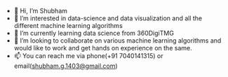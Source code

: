 - 👋 Hi, I’m Shubham
- 👀 I’m interested in data-science and data visualization and all the different machine learning algorithms
- 🌱 I’m currently learning data science from 360DigiTMG
- 💞️ I’m looking to collaborate on various machine learning algorithms and would like to work and get hands on experience on the same.
- 📫 You can reach me via phone(+91 7040141315) or email(shubham.g.1403@gmail.com)

